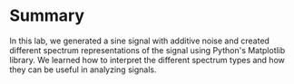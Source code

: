 # Summary

In this lab, we generated a sine signal with additive noise and created different spectrum representations of the signal using Python's Matplotlib library. We learned how to interpret the different spectrum types and how they can be useful in analyzing signals.
